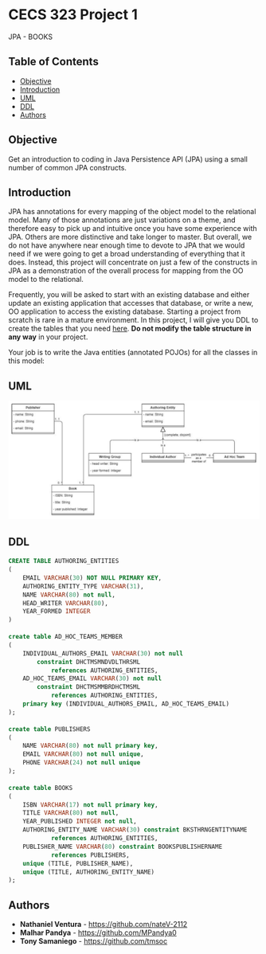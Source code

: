 # CECS 323 Project 1
JPA - BOOKS

## Table of Contents
- [Objective](#Objective)
- [Introduction](#Introduction)
- [UML](#UML)
- [DDL](#DDL)
- [Authors](#Authors)

## Objective
Get an introduction to coding in Java Persistence API (JPA) using a small number of common JPA constructs.

## Introduction
JPA has annotations for every mapping of the object model to the relational model. Many of those annotations are just variations on a theme, and therefore easy to pick up and intuitive once you have some experience with JPA. Others are more distinctive and take longer to master. But overall, we do not have anywhere near enough time to devote to JPA that we would need if we were going to get a broad understanding of everything that it does. Instead, this project will concentrate on just a few of the constructs in JPA as a demonstration of the overall process for mapping from the OO model to the relational.

Frequently, you will be asked to start with an existing database and either update an existing application that accesses that database, or write a new, OO application to access the existing database. Starting a project from scratch is rare in a mature environment. In this project, I will give you DDL to create the tables that you need [here](#DDL). **Do not modify the table structure in any way** in your project.

Your job is to write the Java entities (annotated POJOs) for all the classes in this model:
## UML
![UML](./images/uml.JPG)

## DDL
```sql
CREATE TABLE AUTHORING_ENTITIES
(
    EMAIL VARCHAR(30) NOT NULL PRIMARY KEY,
    AUTHORING_ENTITY_TYPE VARCHAR(31),
    NAME VARCHAR(80) not null,
    HEAD_WRITER VARCHAR(80),
    YEAR_FORMED INTEGER
)

create table AD_HOC_TEAMS_MEMBER
(
    INDIVIDUAL_AUTHORS_EMAIL VARCHAR(30) not null
        constraint DHCTMSMNDVDLTHRSML
            references AUTHORING_ENTITIES,
    AD_HOC_TEAMS_EMAIL VARCHAR(30) not null
        constraint DHCTMSMMBRDHCTMSML
            references AUTHORING_ENTITIES,
    primary key (INDIVIDUAL_AUTHORS_EMAIL, AD_HOC_TEAMS_EMAIL)
);

create table PUBLISHERS
(
    NAME VARCHAR(80) not null primary key,
    EMAIL VARCHAR(80) not null unique,
    PHONE VARCHAR(24) not null unique
);

create table BOOKS
(
    ISBN VARCHAR(17) not null primary key,
    TITLE VARCHAR(80) not null,
    YEAR_PUBLISHED INTEGER not null,
    AUTHORING_ENTITY_NAME VARCHAR(30) constraint BKSTHRNGENTITYNAME
            references AUTHORING_ENTITIES,
    PUBLISHER_NAME VARCHAR(80) constraint BOOKSPUBLISHERNAME
            references PUBLISHERS,
    unique (TITLE, PUBLISHER_NAME),
    unique (TITLE, AUTHORING_ENTITY_NAME)
);
```

## Authors
* **Nathaniel Ventura** - https://github.com/nateV-2112
* **Malhar Pandya** - https://github.com/MPandya0
* **Tony Samaniego** - https://github.com/tmsoc


